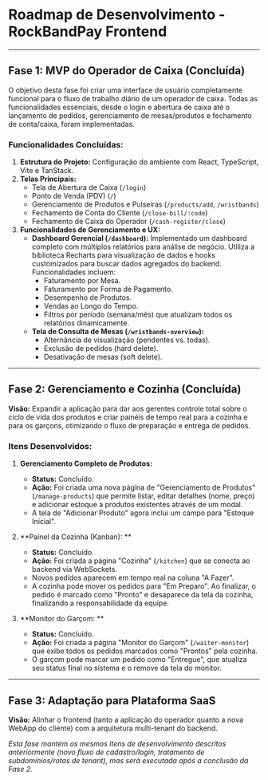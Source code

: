 # Roadmap de Desenvolvimento - RockBandPay Frontend

---

## Fase 1: MVP do Operador de Caixa (Concluída)

O objetivo desta fase foi criar uma interface de usuário completamente funcional para o fluxo de trabalho diário de um operador de caixa. Todas as funcionalidades essenciais, desde o login e abertura de caixa até o lançamento de pedidos, gerenciamento de mesas/produtos e fechamento de conta/caixa, foram implementadas.

### Funcionalidades Concluídas:

1.  **Estrutura do Projeto:** Configuração do ambiente com React, TypeScript, Vite e TanStack.
2.  **Telas Principais:**
    *   Tela de Abertura de Caixa (`/login`)
    *   Ponto de Venda (PDV) (`/`)
    *   Gerenciamento de Produtos e Pulseiras (`/products/add`, `/wristbands`)
    *   Fechamento de Conta do Cliente (`/close-bill/:code`)
    *   Fechamento de Caixa do Operador (`/cash-register/close`)
3.  **Funcionalidades de Gerenciamento e UX:**
    *   **Dashboard Gerencial (`/dashboard`):** Implementado um dashboard completo com múltiplos relatórios para análise de negócio. Utiliza a biblioteca Recharts para visualização de dados e hooks customizados para buscar dados agregados do backend. Funcionalidades incluem:
        - Faturamento por Mesa.
        - Faturamento por Forma de Pagamento.
        - Desempenho de Produtos.
        - Vendas ao Longo do Tempo.
        - Filtros por período (semana/mês) que atualizam todos os relatórios dinamicamente.
    *   **Tela de Consulta de Mesas (`/wristbands-overview`):**
        *   Alternância de visualização (pendentes vs. todas).
        *   Exclusão de pedidos (hard delete).
        *   Desativação de mesas (soft delete).

---

## Fase 2: Gerenciamento e Cozinha (Concluída)

**Visão:** Expandir a aplicação para dar aos gerentes controle total sobre o ciclo de vida dos produtos e criar painéis de tempo real para a cozinha e para os garçons, otimizando o fluxo de preparação e entrega de pedidos.

### Itens Desenvolvidos:

1.  **Gerenciamento Completo de Produtos:**
    *   **Status:** Concluído.
    *   **Ação:** Foi criada uma nova página de "Gerenciamento de Produtos" (`/manage-products`) que permite listar, editar detalhes (nome, preço) e adicionar estoque a produtos existentes através de um modal.
    *   A tela de "Adicionar Produto" agora inclui um campo para "Estoque Inicial".

2.  **Painel da Cozinha (Kanban):
    **
    *   **Status:** Concluído.
    *   **Ação:** Foi criada a página "Cozinha" (`/kitchen`) que se conecta ao backend via WebSockets.
    *   Novos pedidos aparecem em tempo real na coluna "A Fazer".
    *   A cozinha pode mover os pedidos para "Em Preparo". Ao finalizar, o pedido é marcado como "Pronto" e desaparece da tela da cozinha, finalizando a responsabilidade da equipe.

3.  **Monitor do Garçom:
    **
    *   **Status:** Concluído.
    *   **Ação:** Foi criada a página "Monitor do Garçom" (`/waiter-monitor`) que exibe todos os pedidos marcados como "Prontos" pela cozinha.
    *   O garçom pode marcar um pedido como "Entregue", que atualiza seu status final no sistema e o remove da tela do monitor.

---

## Fase 3: Adaptação para Plataforma SaaS

**Visão:** Alinhar o frontend (tanto a aplicação do operador quanto a nova WebApp do cliente) com a arquitetura multi-tenant do backend.

*Esta fase mantém os mesmos itens de desenvolvimento descritos anteriormente (novo fluxo de cadastro/login, tratamento de subdomínios/rotas de tenant), mas será executada após a conclusão da Fase 2.*
